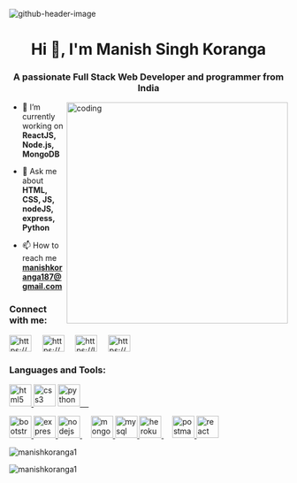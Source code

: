 ![github-header-image](https://user-images.githubusercontent.com/118432489/215986508-4ab91314-ac47-4ca1-b6c2-7e1b23b69f4e.png)
<h1 align="center">Hi 👋, I'm Manish Singh Koranga</h1>
<h3 align="center">A passionate Full Stack Web Developer and programmer from India</h3>
<img align="right" alt="coding" width="400" src="https://cdn.dribbble.com/users/1162077/screenshots/3848914/programmer.gif">

- 🔭 I’m currently working on **ReactJS, Node.js, MongoDB**
- 💬 Ask me about **HTML, CSS, JS, nodeJS, express, Python**

- 📫 How to reach me **manishkoranga187@gmail.com**

<h3 align="left">Connect with me:</h3>
<p align="left">
<a href="https://linkedin.com/in/manish-singh-koranga-b63225189/" target="blank"><img align="center" src="https://user-images.githubusercontent.com/90508485/215760000-1b0d8c43-120a-43cb-9650-3404648ee3c8.png" alt="https://www.linkedin.com/in/manish-singh-koranga-b63225189/" height="30" width="40" /></a>   &nbsp &nbsp
<a href="https://www.codechef.com/users/manishkoranga1" target="blank"><img align="center" src="https://cdn.jsdelivr.net/npm/simple-icons@3.1.0/icons/codechef.svg" alt="https://www.codechef.com/users/manishkoranga1" height="30" width="40" /></a>   &nbsp &nbsp
<a href="https://www.leetcode.com/manishkoranga187/" target="blank"><img align="center" src="https://user-images.githubusercontent.com/118432489/216140242-6957cd12-867f-4655-98a3-da5bdb27c626.png" alt="https://leetcode.com/manishkoranga187/" height="30" width="40" /></a>   &nbsp &nbsp
<a href="https://auth.geeksforgeeks.org/user/manishkoranga187/" target="blank"><img align="center" src="https://user-images.githubusercontent.com/118432489/216140383-8d43f237-ae5f-4b16-be11-d9c0750dc90e.png" alt="https://auth.geeksforgeeks.org/user/manishkoranga187/" height="30" width="40" /></a>
</p>

<h3 align="left">Languages and Tools:</h3>
<a href="https://www.w3.org/html/" target="_blank" rel="noreferrer"> <img src="https://user-images.githubusercontent.com/90508485/215762108-33aabff5-fb9b-4837-b80d-e9b41b2392f2.png" alt="html5" width="40" height="40"/> </a>
 <a href="https://www.w3schools.com/css/" target="_blank" rel="noreferrer"> <img src="https://user-images.githubusercontent.com/90508485/215763475-89557537-8a08-4967-8ea5-767be06f59f8.png" alt="css3" width="40" height="40"/></a>
 <a href="https://www.python.org" target="_blank" rel="noreferrer"> <img src="https://user-images.githubusercontent.com/90508485/215767222-3f9b069a-9f5f-4c99-a69b-1cac53c1a29c.png" alt="python" width="40" height="40"/>
  &nbsp &nbsp
<p align="left"> <a href="https://getbootstrap.com" target="_blank" rel="noreferrer"> <img src="https://user-images.githubusercontent.com/90508485/215764818-e3f887e6-6c1f-4647-8ca9-18de30b5fa49.png" alt="bootstrap" width="40" height="40"/> </a>
  <a href="https://expressjs.com" target="_blank" rel="noreferrer"> <img src="https://user-images.githubusercontent.com/90508485/215767836-df33dcbe-9fc3-4930-a56a-e60d95020e2a.png" alt="express" width="40" height="40"/> </a> 
  <a href="https://nodejs.org" target="_blank" rel="noreferrer"> <img src="https://user-images.githubusercontent.com/90508485/215767646-96a4e5c7-db00-4651-bd42-a87e12714199.png" alt="nodejs" width="40" height="40"/> </a>
   &nbsp &nbsp
  <a href="https://www.mongodb.com/" target="_blank" rel="noreferrer"> <img src="https://user-images.githubusercontent.com/90508485/215765892-18703e04-c96a-4a4e-9608-3407542e6563.png" alt="mongodb" width="40" height="40"/> </a> 
  <a href="https://www.mysql.com/" target="_blank" rel="noreferrer"> <img src="https://user-images.githubusercontent.com/90508485/215766550-d7ecb06e-12e8-4abc-90d1-e12bc5cece73.png" alt="mysql" width="40" height="40"/> </a>
  <a href="https://heroku.com" target="_blank" rel="noreferrer"> <img src="https://www.vectorlogo.zone/logos/heroku/heroku-icon.svg" alt="heroku" width="40" height="40"/> </a>
   &nbsp &nbsp
  <a href="https://postman.com" target="_blank" rel="noreferrer"> <img src="https://www.vectorlogo.zone/logos/getpostman/getpostman-icon.svg" alt="postman" width="40" height="40"/> </a> 
   </a>
  <a href="https://reactjs.org/" target="_blank" rel="noreferrer"> <img src="https://user-images.githubusercontent.com/90508485/215768510-fb930f05-48a8-462b-a3d6-2f0139bd97d5.png" alt="react" width="40" height="40"/> </a> </p>




<p><img align="center" src="https://github-readme-stats.vercel.app/api/top-langs?username=manishkoranga1&show_icons=true&locale=en&layout=compact" alt="manishkoranga1" /></p>

<p><img align="center" src="https://github-readme-streak-stats.herokuapp.com/?user=manishkoranga1&" alt="manishkoranga1" /></p>

